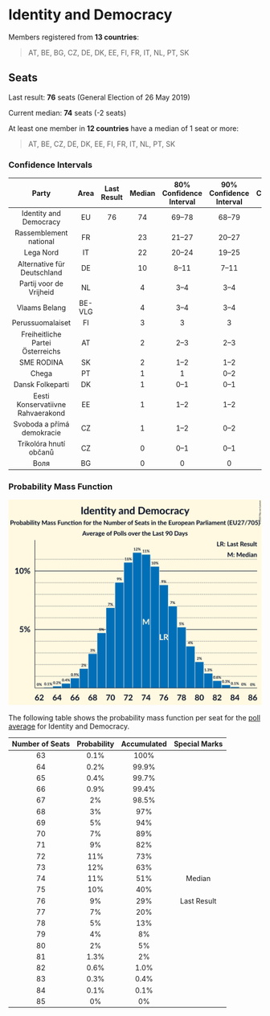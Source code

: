 # Identity and Democracy

Members registered from **13 countries**:

> AT, BE, BG, CZ, DE, DK, EE, FI, FR, IT, NL, PT, SK

## Seats

Last result: **76** seats (General Election of 26 May 2019)

Current median: **74** seats (-2 seats)

At least one member in **12 countries** have a median of 1 seat or more:

> AT, BE, CZ, DE, DK, EE, FI, FR, IT, NL, PT, SK

### Confidence Intervals

| Party | Area | Last Result | Median | 80% Confidence Interval | 90% Confidence Interval | 95% Confidence Interval | 99% Confidence Interval |
|:-----:|:----:|:-----------:|:------:|:-----------------------:|:-----------------------:|:-----------------------:|:-----------------------:|
| Identity and Democracy | EU | 76 | 74 | 69–78 | 68–79 | 67–80 | 65–82 |
| Rassemblement national | FR | | 23 | 21–27 | 20–27 | 20–27 | 19–28 |
| Lega Nord | IT | | 22 | 20–24 | 19–25 | 18–25 | 17–27 |
| Alternative für Deutschland | DE | | 10 | 8–11 | 7–11 | 7–12 | 6–12 |
| Partij voor de Vrijheid | NL | | 4 | 3–4 | 3–4 | 3–4 | 2–4 |
| Vlaams Belang | BE-VLG | | 4 | 3–4 | 3–4 | 3–4 | 3–5 |
| Perussuomalaiset | FI | | 3 | 3 | 3 | 3 | 2–3 |
| Freiheitliche Partei Österreichs | AT | | 2 | 2–3 | 2–3 | 2–3 | 1–3 |
| SME RODINA | SK | | 2 | 1–2 | 1–2 | 1–3 | 0–3 |
| Chega | PT | | 1 | 1 | 0–2 | 0–2 | 0–2 |
| Dansk Folkeparti | DK | | 1 | 0–1 | 0–1 | 0–1 | 0–1 |
| Eesti Konservatiivne Rahvaerakond | EE | | 1 | 1–2 | 1–2 | 1–2 | 1–2 |
| Svoboda a přímá demokracie | CZ | | 1 | 1–2 | 0–2 | 0–2 | 0–2 |
| Trikolóra hnutí občanů | CZ | | 0 | 0–1 | 0–1 | 0–1 | 0–1 |
| Воля | BG | | 0 | 0 | 0 | 0–1 | 0–1 |

### Probability Mass Function

![Graph with seats probability mass function not yet produced](average-2020-07-31-seats-pmf-identityanddemocracy.png "Seats Probability Mass Function")

The following table shows the probability mass function per seat for the [poll average](average-2020-07-31.html) for Identity and Democracy.

| Number of Seats | Probability | Accumulated | Special Marks |
|:---------------:|:-----------:|:-----------:|:-------------:|
| 63 | 0.1% | 100% |  |
| 64 | 0.2% | 99.9% |  |
| 65 | 0.4% | 99.7% |  |
| 66 | 0.9% | 99.4% |  |
| 67 | 2% | 98.5% |  |
| 68 | 3% | 97% |  |
| 69 | 5% | 94% |  |
| 70 | 7% | 89% |  |
| 71 | 9% | 82% |  |
| 72 | 11% | 73% |  |
| 73 | 12% | 63% |  |
| 74 | 11% | 51% | Median |
| 75 | 10% | 40% |  |
| 76 | 9% | 29% | Last Result |
| 77 | 7% | 20% |  |
| 78 | 5% | 13% |  |
| 79 | 4% | 8% |  |
| 80 | 2% | 5% |  |
| 81 | 1.3% | 2% |  |
| 82 | 0.6% | 1.0% |  |
| 83 | 0.3% | 0.4% |  |
| 84 | 0.1% | 0.1% |  |
| 85 | 0% | 0% |  |


